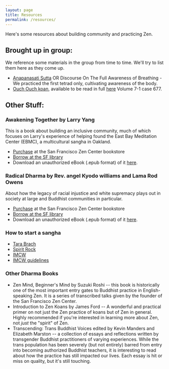 ```yaml
---
layout: page
title: Resources
permalink: /resources/
---
```


Here's some resources about building community and practicing Zen.

## Brought up in group:

We reference some materials in the group from time to time. We'll try to list them here as they come up.

* [Anapanasati Sutta](https://plumvillage.org/library/sutras/discourse-on-the-full-awareness-of-breathing) OR Discourse On The Full Awareness of Breathing - We practiced the first tetrad only, cultivating awareness of the body.
* [Ouch Ouch koan](https://www.patheos.com/blogs/wildfoxzen/2014/01/who-doesnt-get-sick-ouch-ouch.html), available to be read in full [here](http://zenmirror.blogspot.com/2012/08/jogye-order-publishes-bilingual-series.html) Volume 7-1 case 677.

## Other Stuff:

### Awakening Together by Larry Yang 

This is a book about building an inclusive community, much of which focuses on Larry's experience of helping found the East Bay Meditation Center (EBMC), a multicultural sangha in Oakland. 
* [Purchase](https://store.sfzc.org/product/awakening-together-the-spiritual-practice-of-inclusivity-and-community-yang-larry-/773) at the San Francisco Zen Center bookstore
* [Borrow at the SF library](https://sfpl.bibliocommons.com/v2/record/S93C3448153) 
* Download an unauthorized eBook (.epub format) of it [here](/documents/awakening.epub).

### Radical Dharma by Rev. angel Kyodo williams and Lama Rod Owens

About how the legacy of racial injustice and white supremacy plays out in society at large and Buddhist communities in particular. 
* [Purchase](https://store.sfzc.org/product/radical-dharma-talking-race-love-and-liberation-rev-angel-kyodo-williams-lama-rod-owens-et-al-/118) at the San Francisco Zen Center bookstore
* [Borrow at the SF library](https://sfpl.bibliocommons.com/v2/record/S93C3228820) 
* Download an unauthorized eBook (.epub format) of it [here](/documents/radical.epub).

### How to start a sangha

* [Tara Brach](https://www.tarabrach.com/starting-meditation-group/)
* [Spirit Rock](https://www.spiritrock.org/kalyana-mitta-guidelines)
* [IMCW](https://imcw.org/communities/spiritual-friends-km-groups/)
* [IMCW guidelines](https://imcw.org/wp-content/uploads/2022/10/SF-Guidelines-Members-new.pdf)

### Other Dharma Books

* Zen Mind, Beginner's Mind by Suzuki Roshi -- this book is historically one of the most important entry gates to Buddhist practice in English-speaking Zen. It is a series of transcribed talks given by the founder of the San Francisco Zen Center.
* Introduction to Zen Koans by James Ford -- A wonderful and practical primer on not just the Zen practice of koans but of Zen in general. Highly recommended if you're interested in learning more about Zen, not _just_ the "spirit" of Zen.
* Transcending: Trans Buddhist Voices edited by Kevin Manders and Elizabeth Marston -- a collection of essays and reflections written by transgender Buddhist practitioners of varying experiences. While the trans population has been severely (but not entirely) barred from entry into becoming authorized Buddhist teachers, it is interesting to read about how the practice has still impacted our lives. Each essay is hit or miss on quality, but it's still touching.   
